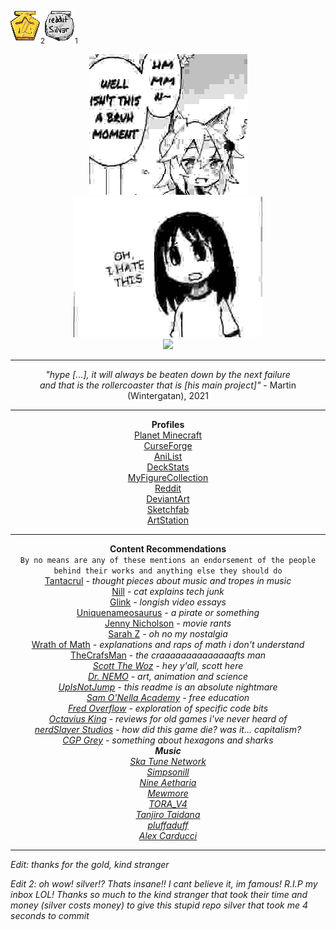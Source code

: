<img src="https://raw.githubusercontent.com/DeflatedPickle/DeflatedPickle/master/gold-award.png" alt="gold"/><sub>2</sub><img src="https://raw.githubusercontent.com/DeflatedPickle/DeflatedPickle/master/silver-award.png" alt="silver"/><sub>1</sub>

<p align="center">
  <img src="https://raw.githubusercontent.com/DeflatedPickle/DeflatedPickle/master/bruh.jpg"/>
  <img src="https://raw.githubusercontent.com/DeflatedPickle/DeflatedPickle/master/ohihatethis.jpg"/>
  <br>
  <img src="https://count.getloli.com/get/@DeflatedPickle?theme=gelbooru"/>
</p>

***

<p align="center">
  <i>
    "hype [...], it will always be beaten down by the next failure
     <br>
     and that is the rollercoaster that is [his main project]"
  </i>
  - Martin (Wintergatan), 2021
</p>

***

<p align="center">
  <b>Profiles</b>
  <br>
  <a href="https://www.planetminecraft.com/member/deflatedpickle/">Planet Minecraft</a>
  <br>
  <a href="https://www.curseforge.com/members/deflatedpickle/">CurseForge</a>
  <br>
  <a href="https://anilist.co/user/DeflatedPickle/">AniList</a>
  <br>
  <a href="https://deckstats.net/decks/113605/">DeckStats</a>
  <br>
  <a href="https://myfigurecollection.net/profile/DeflatedPickle">MyFigureCollection</a>
  <br>
  <a href="https://www.reddit.com/user/DeflatedPickle">Reddit</a>
  <br>
  <a href="https://www.deviantart.com/deflatedpickle">DeviantArt</a>
  <br>
  <a href="https://sketchfab.com/deflatedpickle">Sketchfab</a>
  <br>
  <a href="https://www.artstation.com/deflatedpickle">ArtStation</a>
  <br>
</p>

***

<p align="center">
  <b>Content Recommendations</b>
  <br>
  <code>By no means are any of these mentions an endorsement of the people behind their works and anything else they should do</code>
  <br>
  <a href="https://www.youtube.com/channel/UCl_dlV_7ofr4qeP1drJQ-qg">Tantacrul</a>
  <i>- thought pieces about music and tropes in music</i>
  <br>
  <a href="https://www.youtube.com/channel/UC3JMzLbq7fgFLampM2dNLMA">Nill</a>
  <i>- cat explains tech junk</i>
  <br>
  <a href="https://www.youtube.com/channel/UCNTqu16j3F6RbtHZI-3untg">Glink</a>
  <i>- longish video essays</i>
  <br>
  <a href="https://www.youtube.com/channel/UCZn_h4YsrFy1ZjHGK7Z5NKw">Uniquenameosaurus</a>
  <i>- a pirate or something</i>
  <br>
  <a href="https://www.youtube.com/channel/UC7-E5xhZBZdW-8d7V80mzfg">Jenny Nicholson</a>
  <i>- movie rants</i>
  <br>
  <a href="https://www.youtube.com/channel/UCK-GxvzttTnNhq3JPYpXhqg">Sarah Z</a>
  <i>- oh no my nostalgia</i>
  <br>
  <a href="https://www.youtube.com/channel/UCyEKvaxi8mt9FMc62MHcliw">Wrath of Math</a>
  <i>- explanations and raps of math i don't understand</i>
  <br>
  <a href="https://www.youtube.com/channel/UCzsjHlc0WRwZYwlinsmtM4w">TheCrafsMan</a>
  <i>- the craaaaaaaaaaaaaafts man<i>
  <br>
  <a href="https://www.youtube.com/channel/UC4rqhyiTs7XyuODcECvuiiQ">Scott The Woz</a>
  <i>- hey y'all, scott here</i>
  <br>
  <a href="https://www.youtube.com/channel/UCEEQzq-81-YlCTErcCU5iYw">Dr. NEMO</a>
  <i>- art, animation and science</i>
  <br>
  <a href="https://www.youtube.com/channel/UCFLwN7vRu8M057qJF8TsBaA">UpIsNotJump</a>
  <i>- this readme is an absolute nightmare</i>
  <br>
    <a href="https://www.youtube.com/channel/UC1DTYW241WD64ah5BFWn4JA">Sam O'Nella Academy</a>
    <i>- free education</i>
    <br>
    <a href="https://www.youtube.com/channel/UC9m7D4XKPJqTPCLSBym3BCg">Fred Overflow</a>
    <i>- exploration of specific code bits</i>
    <br>
    <a href="https://www.youtube.com/channel/UCz5Kx6dP6rHRf9yLY1tnelw">Octavius King</a>
    <i>- reviews for old games i've never heard of</i>
    <br>
    <a href="https://www.youtube.com/channel/UCiwFcYaaqDSkzaA0CipV2BA">nerdSlayer Studios</a>
    <i>- how did this game die? was it... capitalism?</i>
    <br>
    <a href="https://www.youtube.com/channel/UC2C_jShtL725hvbm1arSV9w">CGP Grey</a>
    <i>- something about hexagons and sharks</i>
    <br>
    <b>Music</b>
    <br>
    <a href="https://www.youtube.com/channel/UCji2l5wcs6GoYJY1GgG_slQ">Ska Tune Network</a>
    <br>
    <a href="https://www.youtube.com/channel/UCYHBlJ4t3h0MT2cdFa_8c6g">Simpsonill</a>
    <br>
    <a href="https://www.youtube.com/channel/UCNteHSVn4rSxowP8v7zgTyA">Nine Aetharia</a>
    <br>
    <a href="https://www.youtube.com/channel/UCjfK3raSgrUD0Llq-j25YLg">Mewmore</a>
    <br>
    <a href="https://www.youtube.com/c/TORAV4X">TORA_V4</a>
    <br>
    <a href="https://www.youtube.com/c/Tanjirotaidana">Tanjiro Taidana</a>
    <br>
    <a href="https://www.youtube.com/channel/UCF080GGiPwEoZBVSvXDMg5A">pluffaduff</a>
    <br>
    <a href="https://www.youtube.com/channel/UCtKUBHOqXF0vjfX-d19zQag">Alex Carducci</a>
    <br>
</p>

***

Edit: thanks for the gold, kind stranger

Edit 2: oh wow! silver!? Thats insane!! I cant believe it, im famous! R.I.P my inbox LOL! Thanks so much to the *kind* stranger that took their time and money (silver costs money) to give this stupid repo silver that took me 4 seconds to commit
